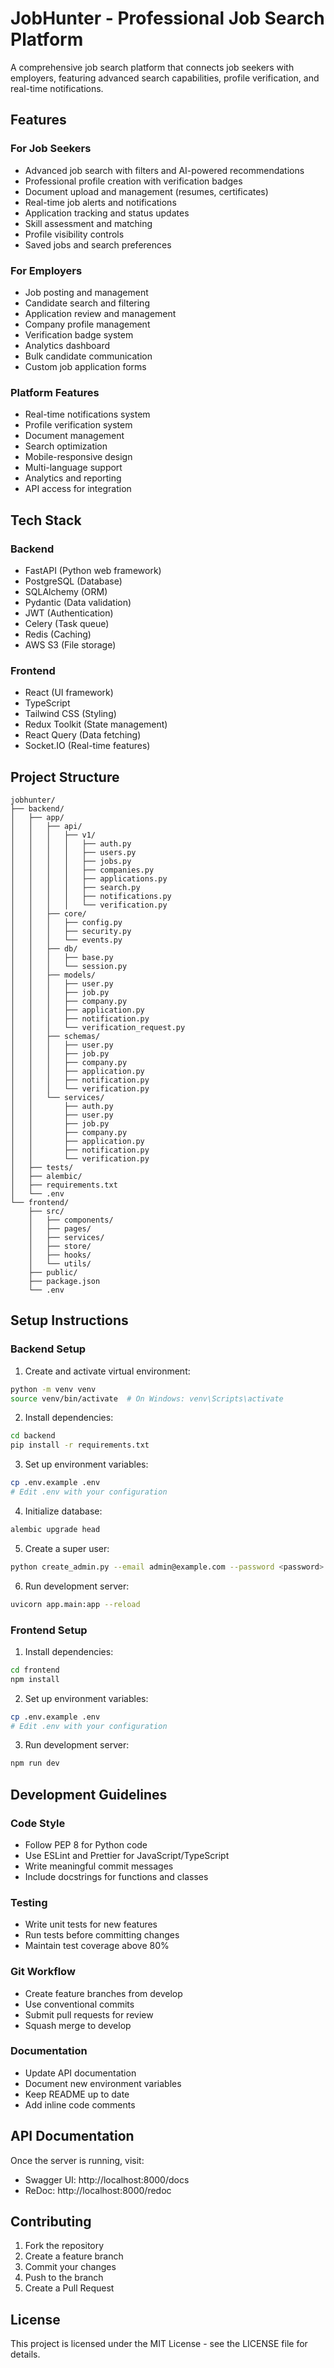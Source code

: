 # JobHunter - Professional Job Search Platform

A comprehensive job search platform that connects job seekers with employers, featuring advanced search capabilities, profile verification, and real-time notifications.

## Features

### For Job Seekers
- Advanced job search with filters and AI-powered recommendations
- Professional profile creation with verification badges
- Document upload and management (resumes, certificates)
- Real-time job alerts and notifications
- Application tracking and status updates
- Skill assessment and matching
- Profile visibility controls
- Saved jobs and search preferences

### For Employers
- Job posting and management
- Candidate search and filtering
- Application review and management
- Company profile management
- Verification badge system
- Analytics dashboard
- Bulk candidate communication
- Custom job application forms

### Platform Features
- Real-time notifications system
- Profile verification system
- Document management
- Search optimization
- Mobile-responsive design
- Multi-language support
- Analytics and reporting
- API access for integration

## Tech Stack

### Backend
- FastAPI (Python web framework)
- PostgreSQL (Database)
- SQLAlchemy (ORM)
- Pydantic (Data validation)
- JWT (Authentication)
- Celery (Task queue)
- Redis (Caching)
- AWS S3 (File storage)

### Frontend
- React (UI framework)
- TypeScript
- Tailwind CSS (Styling)
- Redux Toolkit (State management)
- React Query (Data fetching)
- Socket.IO (Real-time features)

## Project Structure

```
jobhunter/
├── backend/
│   ├── app/
│   │   ├── api/
│   │   │   ├── v1/
│   │   │   │   ├── auth.py
│   │   │   │   ├── users.py
│   │   │   │   ├── jobs.py
│   │   │   │   ├── companies.py
│   │   │   │   ├── applications.py
│   │   │   │   ├── search.py
│   │   │   │   ├── notifications.py
│   │   │   │   └── verification.py
│   │   ├── core/
│   │   │   ├── config.py
│   │   │   ├── security.py
│   │   │   └── events.py
│   │   ├── db/
│   │   │   ├── base.py
│   │   │   └── session.py
│   │   ├── models/
│   │   │   ├── user.py
│   │   │   ├── job.py
│   │   │   ├── company.py
│   │   │   ├── application.py
│   │   │   ├── notification.py
│   │   │   └── verification_request.py
│   │   ├── schemas/
│   │   │   ├── user.py
│   │   │   ├── job.py
│   │   │   ├── company.py
│   │   │   ├── application.py
│   │   │   ├── notification.py
│   │   │   └── verification.py
│   │   └── services/
│   │       ├── auth.py
│   │       ├── user.py
│   │       ├── job.py
│   │       ├── company.py
│   │       ├── application.py
│   │       ├── notification.py
│   │       └── verification.py
│   ├── tests/
│   ├── alembic/
│   ├── requirements.txt
│   └── .env
└── frontend/
    ├── src/
    │   ├── components/
    │   ├── pages/
    │   ├── services/
    │   ├── store/
    │   ├── hooks/
    │   └── utils/
    ├── public/
    ├── package.json
    └── .env
```

## Setup Instructions

### Backend Setup

1. Create and activate virtual environment:
```bash
python -m venv venv
source venv/bin/activate  # On Windows: venv\Scripts\activate
```

2. Install dependencies:
```bash
cd backend
pip install -r requirements.txt
```

3. Set up environment variables:
```bash
cp .env.example .env
# Edit .env with your configuration
```

4. Initialize database:
```bash
alembic upgrade head
```

5. Create a super user:
```bash
python create_admin.py --email admin@example.com --password <password> --first-name Admin --last-name User
```

6. Run development server:
```bash
uvicorn app.main:app --reload
```

### Frontend Setup

1. Install dependencies:
```bash
cd frontend
npm install
```

2. Set up environment variables:
```bash
cp .env.example .env
# Edit .env with your configuration
```

3. Run development server:
```bash
npm run dev
```

## Development Guidelines

### Code Style
- Follow PEP 8 for Python code
- Use ESLint and Prettier for JavaScript/TypeScript
- Write meaningful commit messages
- Include docstrings for functions and classes

### Testing
- Write unit tests for new features
- Run tests before committing changes
- Maintain test coverage above 80%

### Git Workflow
- Create feature branches from develop
- Use conventional commits
- Submit pull requests for review
- Squash merge to develop

### Documentation
- Update API documentation
- Document new environment variables
- Keep README up to date
- Add inline code comments

## API Documentation

Once the server is running, visit:
- Swagger UI: http://localhost:8000/docs
- ReDoc: http://localhost:8000/redoc

## Contributing

1. Fork the repository
2. Create a feature branch
3. Commit your changes
4. Push to the branch
5. Create a Pull Request

## License

This project is licensed under the MIT License - see the LICENSE file for details. 